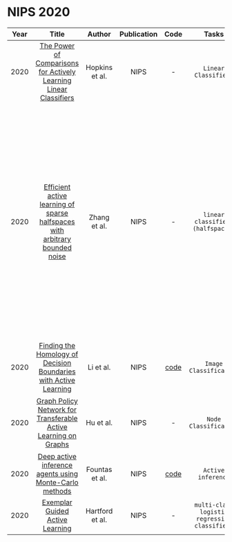 # NIPS 2020


| Year |                                                       Title                                                       |   Author    | Publication | Code | Tasks | Notes | Datasets| Notions |
|:----:|:-----------------------------------------------------------------------------------------------------------------:|:-----------:|:-----------:|:----:|:----:|:-----:|:-----:|:-----:|
| 2020 |      [The Power of Comparisons for Actively Learning Linear Classifiers](https://proceedings.neurips.cc/paper/2020/hash/4607f7fff0dce694258e1c637512aa9d-Abstract.html)      | Hopkins et al.  |    NIPS     |                               -                               |  `Linear Classifiers`    |    `All`, `Bayesian`, `Reliable and Probably Useful (RPU) learning`, `Tra`,`Hard`   |       |  `Give low bound`     |
| 2020 | [Efficient active learning of sparse halfspaces with arbitrary bounded noise](https://proceedings.neurips.cc/paper/2020/hash/5034a5d62f91942d2a7aeaf527dfe111-Abstract.html) |  Zhang et al.   |    NIPS     |                               -                               |   `linear classifiers (halfspaces)`   |       |       |  we substantially improve on the state-of-the-art results on efficient active learning of sparse halfspaces under bounded noise. Furthermore, our new interpretation of online learning regret inequalities could lead to new designs of other efficient learning algorithms.     |
| 2020 |      [Finding the Homology of Decision Boundaries with Active Learning](https://proceedings.neurips.cc/paper/2020/hash/5f14615696649541a025d3d0f8e0447f-Abstract.html)       |    Li et al.    |    NIPS     | [code](https://github.com/wayne0908/Active-Learning-Homology) |   `Image Classification`   |    `decision boundary`,`classifier`,`Meta-Learning`,`Tra`,`Hard`   |    Banknote, MNIST, CIFAR10   |       |
| 2020 |       [Graph Policy Network for Transferable Active Learning on Graphs](https://proceedings.neurips.cc/paper/2020/hash/73740ea85c4ec25f00f9acbd859f861d-Abstract.html)       |    Hu et al.    |    NIPS     |                               -                               |    `Node Classification`   | `Influence`,  `Graph Policy Network`, `Reinforce learning`, `Tr`, `Hard`    |   Reddit， Cora, Citeseer and Pubmed, Coauthor-Physics and Coauthor-CS    |       |
| 2020 |           [Deep active inference agents using Monte-Carlo methods](https://proceedings.neurips.cc/paper/2020/hash/865dfbde8a344b44095495f3591f7407-Abstract.html)            | Fountas et al.  |    NIPS     | [code](https://github.com/zfountas/deep-active-inference-mc)  |   `Active inference`   |  `Monte-Carlo (MC) sampling`,`Bayesian Framework`,`None`, `Tra`, `Hard`     |   dSprites dataset    |       |
| 2020 |                       [Exemplar Guided Active Learning](https://proceedings.neurips.cc/paper/2020/hash/993edc98ca87f7e08494eec37fa836f7-Abstract.html)                       | Hartford et al. |    NIPS     |                               -                               |   `multi-class logistic regression classifier `   | `hybrid`,`BERT`, `None`, `Pre-training+Fine-tuning`,`Hard`     |    Reddit word sense disambiguation dataset   |       |
